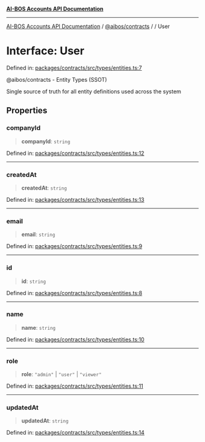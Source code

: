 [**AI-BOS Accounts API Documentation**](../../../README.md)

***

[AI-BOS Accounts API Documentation](../../../README.md) / [@aibos/contracts](../README.md) / [](../README.md) / User

# Interface: User

Defined in: [packages/contracts/src/types/entities.ts:7](https://github.com/pohlai88/accounts/blob/48103fb36d28b2b9bfb33472b6de2f719773cde9/packages/contracts/src/types/entities.ts#L7)

@aibos/contracts - Entity Types (SSOT)

Single source of truth for all entity definitions used across the system

## Properties

### companyId

> **companyId**: `string`

Defined in: [packages/contracts/src/types/entities.ts:12](https://github.com/pohlai88/accounts/blob/48103fb36d28b2b9bfb33472b6de2f719773cde9/packages/contracts/src/types/entities.ts#L12)

***

### createdAt

> **createdAt**: `string`

Defined in: [packages/contracts/src/types/entities.ts:13](https://github.com/pohlai88/accounts/blob/48103fb36d28b2b9bfb33472b6de2f719773cde9/packages/contracts/src/types/entities.ts#L13)

***

### email

> **email**: `string`

Defined in: [packages/contracts/src/types/entities.ts:9](https://github.com/pohlai88/accounts/blob/48103fb36d28b2b9bfb33472b6de2f719773cde9/packages/contracts/src/types/entities.ts#L9)

***

### id

> **id**: `string`

Defined in: [packages/contracts/src/types/entities.ts:8](https://github.com/pohlai88/accounts/blob/48103fb36d28b2b9bfb33472b6de2f719773cde9/packages/contracts/src/types/entities.ts#L8)

***

### name

> **name**: `string`

Defined in: [packages/contracts/src/types/entities.ts:10](https://github.com/pohlai88/accounts/blob/48103fb36d28b2b9bfb33472b6de2f719773cde9/packages/contracts/src/types/entities.ts#L10)

***

### role

> **role**: `"admin"` \| `"user"` \| `"viewer"`

Defined in: [packages/contracts/src/types/entities.ts:11](https://github.com/pohlai88/accounts/blob/48103fb36d28b2b9bfb33472b6de2f719773cde9/packages/contracts/src/types/entities.ts#L11)

***

### updatedAt

> **updatedAt**: `string`

Defined in: [packages/contracts/src/types/entities.ts:14](https://github.com/pohlai88/accounts/blob/48103fb36d28b2b9bfb33472b6de2f719773cde9/packages/contracts/src/types/entities.ts#L14)

